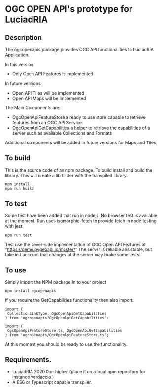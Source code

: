 # OGC OPEN API's prototype for LuciadRIA 

## Description
The ogcopenapis package provides OGC API functionalities to LuciadRIA Application.

In this version:
* Only Open API Features is implemented

In future versions
* Open API Tiles will be implemented
* Open API Maps will be implemented

The Main Components are:

* OgcOpenApiFeatureStore  a ready to use store capable to retrieve features from an OGC API Service   
* OgcOpenApiGetCapabilities a helper to retrieve the capabilities of a server such as available Collections and Formats

Additional components will be added in future versions for Maps and Tiles


## To build
This is the source code of an npm package. To build install and build the library. This will create a lib folder with the transpiled library.
```
npm install
npm run build
```

## To test
Some test have been added that run in nodejs. No browser test is available at the moment.
Run uses isomorphic-fetch to provide fetch in node testing with jest.
```
npm run test
```
Test use the sever-side implementation of OGC Open API Features at "https://demo.pygeoapi.io/master/"
The server is reliable ans stable,  but take in t account that changes at the server may brake some tests.

## To use

Simply import the NPM package in to your project

```
npm install ogcopenapis
``` 

If you require the GetCapabilities functionality then also import: 
```
import {
 CollectionLinkType, OgcOpenApiGetCapabilities
} from 'ogcopenapis/OgcOpenApiGetCapabilities';

import {
 OgcOpenApiFeatureStore.ts, OgcOpenApiGetCapabilities
} from 'ogcopenapis/OgcOpenApiFeatureStore.ts';
```

At this moment you should be ready to use the functionality.

## Requirements.
* LuciadRIA 2020.0 or higher (place it on a local npm repository for instance verdaccio )
* A ES6 or Typescript capable transpiler. 
